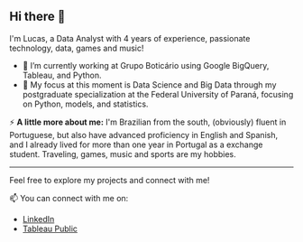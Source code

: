 ## Hi there 👋

I'm Lucas, a Data Analyst with 4 years of experience, passionate technology, data, games and music!

- 🔭 I’m currently working at Grupo Boticário using Google BigQuery, Tableau, and Python.
- 🌱 My focus at this moment is Data Science and Big Data through my postgraduate specialization at the Federal University of Paraná, focusing on Python, models, and statistics.

⚡ **A little more about me:** I'm Brazilian from the south, (obviously) fluent in Portuguese, but also have advanced proficiency in English and Spanish, and I already lived for more than one year in Portugal as a exchange student. Traveling, games, music and sports are my hobbies.

---

Feel free to explore my projects and connect with me!

📫 You can connect with me on:

- [LinkedIn](https://linkedin.com/in/lucaslealdasilva)
- [Tableau Public](https://public.tableau.com/app/profile/lucas.leal.da.silva/vizzes)


<!--
**casluleal/casluleal** is a ✨ _special_ ✨ repository because its `README.md` (this file) appears on your GitHub profile.

Here are some ideas to get you started:

- 🔭 I’m currently working on ...
- 🌱 I’m currently learning ...
- 👯 I’m looking to collaborate on ...
- 🤔 I’m looking for help with ...
- 💬 Ask me about ...
- 📫 How to reach me: ...
- 😄 Pronouns: ...
- ⚡ Fun fact: ...
-->
